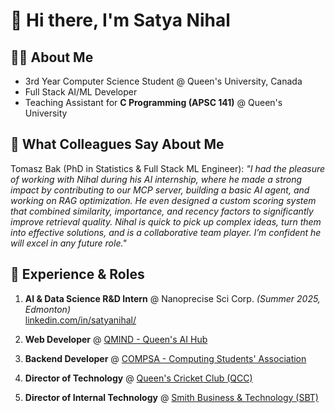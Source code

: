 # 👋 Hi there, I'm Satya Nihal

## 👨‍💻 About Me
- 3rd Year Computer Science Student @ Queen's University, Canada  
- Full Stack AI/ML Developer  
- Teaching Assistant for **C Programming (APSC 141)** @ Queen's University  

## 💬 What Colleagues Say About Me
Tomasz Bak (PhD in Statistics & Full Stack ML Engineer): *"I had the pleasure of working with Nihal during his AI internship, where he made a strong impact by contributing to our MCP server, building a basic AI agent, and working on RAG optimization. He even designed a custom scoring system that combined similarity, importance, and recency factors to significantly improve retrieval quality. Nihal is quick to pick up complex ideas, turn them into effective solutions, and is a collaborative team player. I’m confident he will excel in any future role."*

## 💼 Experience & Roles
1. **AI & Data Science R&D Intern** @ Nanoprecise Sci Corp. *(Summer 2025, Edmonton)*  
   [linkedin.com/in/satyanihal/](https://www.linkedin.com/in/satyanihal/)  

2. **Web Developer** @ [QMIND - Queen's AI Hub](https://qmind.ca)  

3. **Backend Developer** @ [COMPSA - Computing Students' Association](https://compsa.ca/)  

4. **Director of Technology** @ [Queen's Cricket Club (QCC)](https://queenscricketclub.netlify.app/)  

5. **Director of Internal Technology** @ [Smith Business & Technology (SBT)](https://www.linkedin.com/company/smithbiztech/?originalSubdomain=ca)  
